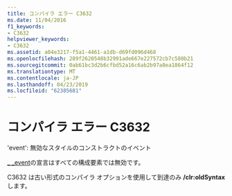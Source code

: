 ```yaml
---
title: コンパイラ エラー C3632
ms.date: 11/04/2016
f1_keywords:
- C3632
helpviewer_keywords:
- C3632
ms.assetid: a04e3217-f5a1-4461-a1db-d69fd096d468
ms.openlocfilehash: 289f2620548b32991ade667e227572cb7c580b21
ms.sourcegitcommit: 0ab61bc3d2b6cfbd52a16c6ab2b97a8ea1864f12
ms.translationtype: MT
ms.contentlocale: ja-JP
ms.lasthandoff: 04/23/2019
ms.locfileid: "62385681"
---
```

# <a name="compiler-error-c3632"></a>コンパイラ エラー C3632

'event': 無効なスタイルのコンストラクトのイベント

[_ _event](../../cpp/event.md)の宣言はすべての構成要素では無効です。

C3632 は古い形式のコンパイラ オプションを使用して到達のみ **/clr:oldSyntax**します。
